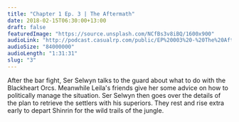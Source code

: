 ```yaml
---
title: "Chapter 1 Ep. 3 | The Aftermath"
date: 2018-02-15T06:30:00+13:00
draft: false
featuredImage: "https://source.unsplash.com/NCfBs3v8iBQ/1600x900"
audioLink: "http://podcast.casualrp.com/public/EP%20003%20-%20The%20Aftermath.mp3"
audioSize: "84000000"
audioLength: "1:31:31"
slug: "3"
---
```

After the bar fight, Ser Selwyn talks to the guard about what to do with the Blackheart Orcs. Meanwhile Leila's friends give her some advice on how to politically manage the situation. Ser Selwyn then goes over the details of the plan to retrieve the settlers with his superiors. They rest and rise extra early to depart Shinrin for the wild trails of the jungle.
